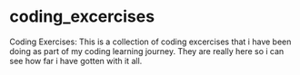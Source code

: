 # coding_excercises
Coding Exercises: 
This is a collection of coding excercises that i have been doing as part of my coding learning journey. They are really here so i can see how far i have gotten with it all.
